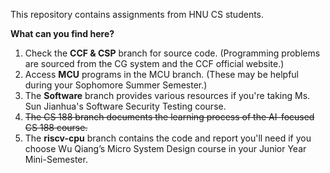 This repository contains assignments from HNU CS students.

**What can you find here?**
1. Check the **CCF & CSP** branch for source code. (Programming problems are sourced from the CG system and the CCF official website.)
2. Access **MCU** programs in the MCU branch. (These may be helpful during your Sophomore Summer Semester.)
3. The **Software** branch provides various resources if you're taking Ms. Sun Jianhua's Software Security Testing course.
4. ~~The CS 188 branch documents the learning process of the AI-focused CS 188 course.~~
5. The **riscv-cpu** branch contains the code and report you'll need if you choose Wu Qiang’s Micro System Design course in your Junior Year Mini-Semester.
